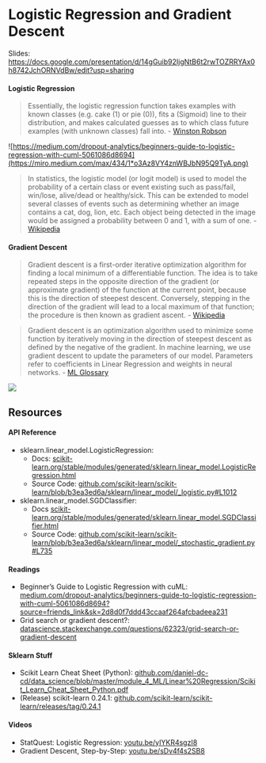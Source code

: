 # Logistic Regression and Gradient Descent
Slides: https://docs.google.com/presentation/d/14gGuib92IjgNtB6t2rwTOZRRYAx0h8742JchORNVdBw/edit?usp=sharing

#### Logistic Regression
> Essentially, the logistic regression function takes examples with known classes (e.g. cake (1) or pie (0)), fits a (Sigmoid) line to their distribution, and makes calculated guesses as to which class future examples (with unknown classes) fall into. - [Winston Robson](https://medium.com/dropout-analytics/beginners-guide-to-logistic-regression-with-cuml-5061086d8694?source=friends_link&sk=2d8d0f7ddd43ccaaf264afcbadeea231)

![https://medium.com/dropout-analytics/beginners-guide-to-logistic-regression-with-cuml-5061086d8694](https://miro.medium.com/max/434/1*o3Az8VY4znWBJbN95Q9TyA.png)

> In statistics, the logistic model (or logit model) is used to model the probability of a certain class or event existing such as pass/fail, win/lose, alive/dead or healthy/sick. This can be extended to model several classes of events such as determining whether an image contains a cat, dog, lion, etc. Each object being detected in the image would be assigned a probability between 0 and 1, with a sum of one. - [Wikipedia](https://en.wikipedia.org/wiki/Logistic_regression)


#### Gradient Descent
> Gradient descent is a first-order iterative optimization algorithm for finding a local minimum of a differentiable function. The idea is to take repeated steps in the opposite direction of the gradient (or approximate gradient) of the function at the current point, because this is the direction of steepest descent. Conversely, stepping in the direction of the gradient will lead to a local maximum of that function; the procedure is then known as gradient ascent. - [Wikipedia](https://en.wikipedia.org/wiki/Gradient_descent)

> Gradient descent is an optimization algorithm used to minimize some function by iteratively moving in the direction of steepest descent as defined by the negative of the gradient. In machine learning, we use gradient descent to update the parameters of our model. Parameters refer to coefficients in Linear Regression and weights in neural networks. - [ML Glossary](https://ml-cheatsheet.readthedocs.io/en/latest/gradient_descent.html)

![](https://ml-cheatsheet.readthedocs.io/en/latest/_images/gradient_descent_demystified.png)

## Resources
#### API Reference
- sklearn.linear_model.LogisticRegression: 
  - Docs: [scikit-learn.org/stable/modules/generated/sklearn.linear_model.LogisticRegression.html](https://scikit-learn.org/stable/modules/generated/sklearn.linear_model.LogisticRegression.html) 
  - Source Code: [github.com/scikit-learn/scikit-learn/blob/b3ea3ed6a/sklearn/linear_model/_logistic.py#L1012](https://github.com/scikit-learn/scikit-learn/blob/b3ea3ed6a/sklearn/linear_model/_logistic.py#L1012)
- sklearn.linear_model.SGDClassifier:
  - Docs [scikit-learn.org/stable/modules/generated/sklearn.linear_model.SGDClassifier.html](https://scikit-learn.org/stable/modules/generated/sklearn.linear_model.SGDClassifier.html)
  - Source Code: [github.com/scikit-learn/scikit-learn/blob/b3ea3ed6a/sklearn/linear_model/_stochastic_gradient.py#L735](https://github.com/scikit-learn/scikit-learn/blob/b3ea3ed6a/sklearn/linear_model/_stochastic_gradient.py#L735)

#### Readings
- Beginner’s Guide to Logistic Regression with cuML: [medium.com/dropout-analytics/beginners-guide-to-logistic-regression-with-cuml-5061086d8694?source=friends_link&sk=2d8d0f7ddd43ccaaf264afcbadeea231](https://medium.com/dropout-analytics/beginners-guide-to-logistic-regression-with-cuml-5061086d8694?source=friends_link&sk=2d8d0f7ddd43ccaaf264afcbadeea231)
- Grid search or gradient descent?: [datascience.stackexchange.com/questions/62323/grid-search-or-gradient-descent](https://datascience.stackexchange.com/questions/62323/grid-search-or-gradient-descent)

#### Sklearn Stuff
- Scikit Learn Cheat Sheet (Python): [github.com/daniel-dc-cd/data_science/blob/master/module_4_ML/Linear%20Regression/Scikit_Learn_Cheat_Sheet_Python.pdf](https://github.com/daniel-dc-cd/data_science/blob/master/module_4_ML/Linear%20Regression/Scikit_Learn_Cheat_Sheet_Python.pdf)
- (Release) scikit-learn 0.24.1: [github.com/scikit-learn/scikit-learn/releases/tag/0.24.1](https://github.com/scikit-learn/scikit-learn/releases/tag/0.24.1)

#### Videos
- StatQuest: Logistic Regression: [youtu.be/yIYKR4sgzI8](https://youtu.be/yIYKR4sgzI8)
- Gradient Descent, Step-by-Step: [youtu.be/sDv4f4s2SB8](https://youtu.be/sDv4f4s2SB8)
